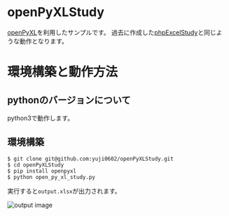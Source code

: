 # openPyXLStudy

[openPyXL](http://openpyxl.readthedocs.org/en/default/)を利用したサンプルです。
過去に作成した[phpExcelStudy](https://github.com/yuji0602/phpExcelStudy)と同じような動作となります。


# 環境構築と動作方法

## pythonのバージョンについて

python3で動作します。

## 環境構築

```
$ git clone git@github.com:yuji0602/openPyXLStudy.git
$ cd openPyXLStudy
$ pip install openpyxl
$ python open_py_xl_study.py
```

実行すると`output.xlsx`が出力されます。

![output image](https://i.gyazo.com/dd1f7813da4d5c645991c96d791c999d.png)
